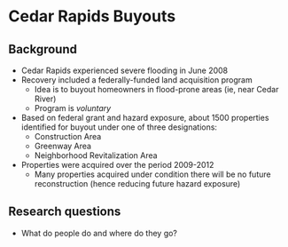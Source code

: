 # Cedar Rapids Buyouts #

## Background ##

- Cedar Rapids experienced severe flooding in June 2008
- Recovery included a federally-funded land acquisition program
     - Idea is to buyout homeowners in flood-prone areas (ie, near Cedar River)
     - Program is *voluntary*
- Based on federal grant and hazard exposure, about 1500 properties identified
  for buyout under one of three designations:
     - Construction Area
     - Greenway Area
     - Neighborhood Revitalization Area
- Properties were acquired over the period 2009-2012
     - Many properties acquired under condition there will be no future
       reconstruction (hence reducing future hazard exposure)
       
## Research questions ##

- What do people do and where do they go?
